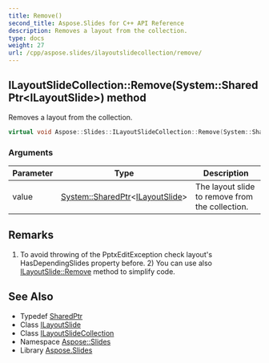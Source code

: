 ```yaml
---
title: Remove()
second_title: Aspose.Slides for C++ API Reference
description: Removes a layout from the collection.
type: docs
weight: 27
url: /cpp/aspose.slides/ilayoutslidecollection/remove/
---
```

## ILayoutSlideCollection::Remove(System::SharedPtr\<ILayoutSlide\>) method


Removes a layout from the collection.

```cpp
virtual void Aspose::Slides::ILayoutSlideCollection::Remove(System::SharedPtr<ILayoutSlide> value)=0
```


### Arguments

| Parameter | Type | Description |
| --- | --- | --- |
| value | [System::SharedPtr](../../../system/sharedptr/)\<[ILayoutSlide](../../ilayoutslide/)\> | The layout slide to remove from the collection. |
## Remarks



1) To avoid throwing of the PptxEditException check layout's HasDependingSlides property before. 2) You can use also [ILayoutSlide::Remove](../../ilayoutslide/remove/) method to simplify code. 
## See Also

* Typedef [SharedPtr](../../system/sharedptr/)
* Class [ILayoutSlide](../ilayoutslide/)
* Class [ILayoutSlideCollection](./)
* Namespace [Aspose::Slides](../)
* Library [Aspose.Slides](../../)